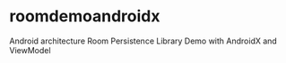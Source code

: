 # roomdemoandroidx

Android architecture Room Persistence Library Demo with AndroidX and ViewModel 
